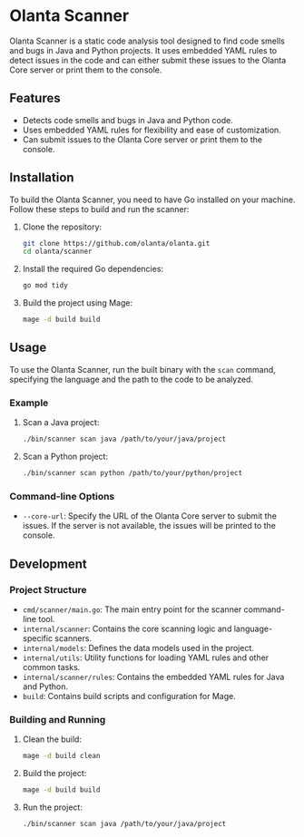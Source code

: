 # Olanta Scanner

Olanta Scanner is a static code analysis tool designed to find code smells and bugs in Java and Python projects. It uses embedded YAML rules to detect issues in the code and can either submit these issues to the Olanta Core server or print them to the console.

## Features

- Detects code smells and bugs in Java and Python code.
- Uses embedded YAML rules for flexibility and ease of customization.
- Can submit issues to the Olanta Core server or print them to the console.

## Installation

To build the Olanta Scanner, you need to have Go installed on your machine. Follow these steps to build and run the scanner:

1. Clone the repository:
    ```sh
    git clone https://github.com/olanta/olanta.git
    cd olanta/scanner
    ```

2. Install the required Go dependencies:
    ```sh
    go mod tidy
    ```

3. Build the project using Mage:
    ```sh
    mage -d build build
    ```

## Usage

To use the Olanta Scanner, run the built binary with the `scan` command, specifying the language and the path to the code to be analyzed.

### Example

1. Scan a Java project:
    ```sh
    ./bin/scanner scan java /path/to/your/java/project
    ```

2. Scan a Python project:
    ```sh
    ./bin/scanner scan python /path/to/your/python/project
    ```

### Command-line Options

- `--core-url`: Specify the URL of the Olanta Core server to submit the issues. If the server is not available, the issues will be printed to the console.

## Development

### Project Structure

- `cmd/scanner/main.go`: The main entry point for the scanner command-line tool.
- `internal/scanner`: Contains the core scanning logic and language-specific scanners.
- `internal/models`: Defines the data models used in the project.
- `internal/utils`: Utility functions for loading YAML rules and other common tasks.
- `internal/scanner/rules`: Contains the embedded YAML rules for Java and Python.
- `build`: Contains build scripts and configuration for Mage.

### Building and Running

1. Clean the build:
    ```sh
    mage -d build clean
    ```

2. Build the project:
    ```sh
    mage -d build build
    ```

3. Run the project:
    ```sh
    ./bin/scanner scan java /path/to/your/java/project
    ```

